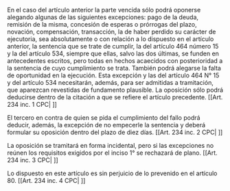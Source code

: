 En el caso del artículo anterior la parte vencida sólo podrá oponerse alegando algunas de las siguientes excepciones: pago de la deuda, remisión de la misma, concesión de esperas o prórrogas del plazo, novación, compensación, transacción, la de haber perdido su carácter de ejecutoria, sea absolutamente o con relación a lo dispuesto en el artículo anterior, la sentencia que se trate de cumplir, la del artículo 464 número 15 y la del artículo 534, siempre que ellas, salvo las dos últimas, se funden en antecedentes escritos, pero todas en hechos acaecidos con posterioridad a la sentencia de cuyo cumplimiento se trata. También podrá alegarse la falta de oportunidad en la ejecución. Esta excepción y las del artículo 464 N° 15 y del artículo 534 necesitarán, además, para ser admitidas a tramitación, que aparezcan revestidas de fundamento plausible. La oposición sólo podrá deducirse dentro de la citación a que se refiere el artículo precedente. [[Art. 234 inc. 1 CPC| ]]

El tercero en contra de quien se pida el cumplimiento del fallo podrá deducir, además, la excepción de no empecerle la sentencia y deberá formular su oposición dentro del plazo de diez días. [[Art. 234 inc. 2 CPC| ]]

La oposición se tramitará en forma incidental, pero si las excepciones no reúnen los requisitos exigidos por el inciso 1° se rechazará de plano. [[Art. 234 inc. 3 CPC| ]]

Lo dispuesto en este artículo es sin perjuicio de lo prevenido en el artículo 80. [[Art. 234 inc. 4 CPC| ]]